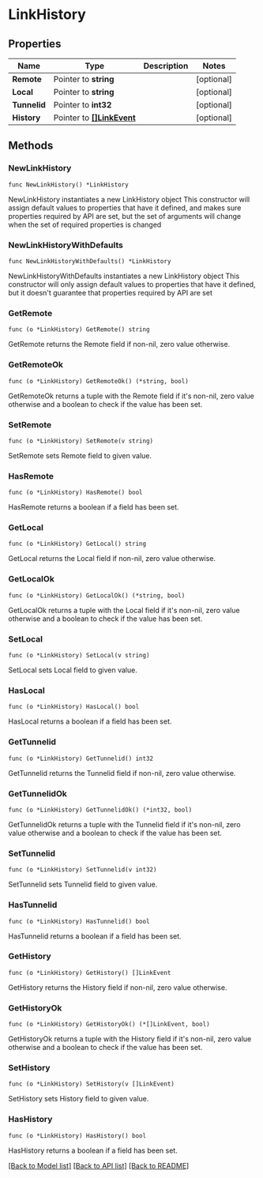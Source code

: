 # LinkHistory

## Properties

Name | Type | Description | Notes
------------ | ------------- | ------------- | -------------
**Remote** | Pointer to **string** |  | [optional] 
**Local** | Pointer to **string** |  | [optional] 
**Tunnelid** | Pointer to **int32** |  | [optional] 
**History** | Pointer to [**[]LinkEvent**](LinkEvent.md) |  | [optional] 

## Methods

### NewLinkHistory

`func NewLinkHistory() *LinkHistory`

NewLinkHistory instantiates a new LinkHistory object
This constructor will assign default values to properties that have it defined,
and makes sure properties required by API are set, but the set of arguments
will change when the set of required properties is changed

### NewLinkHistoryWithDefaults

`func NewLinkHistoryWithDefaults() *LinkHistory`

NewLinkHistoryWithDefaults instantiates a new LinkHistory object
This constructor will only assign default values to properties that have it defined,
but it doesn't guarantee that properties required by API are set

### GetRemote

`func (o *LinkHistory) GetRemote() string`

GetRemote returns the Remote field if non-nil, zero value otherwise.

### GetRemoteOk

`func (o *LinkHistory) GetRemoteOk() (*string, bool)`

GetRemoteOk returns a tuple with the Remote field if it's non-nil, zero value otherwise
and a boolean to check if the value has been set.

### SetRemote

`func (o *LinkHistory) SetRemote(v string)`

SetRemote sets Remote field to given value.

### HasRemote

`func (o *LinkHistory) HasRemote() bool`

HasRemote returns a boolean if a field has been set.

### GetLocal

`func (o *LinkHistory) GetLocal() string`

GetLocal returns the Local field if non-nil, zero value otherwise.

### GetLocalOk

`func (o *LinkHistory) GetLocalOk() (*string, bool)`

GetLocalOk returns a tuple with the Local field if it's non-nil, zero value otherwise
and a boolean to check if the value has been set.

### SetLocal

`func (o *LinkHistory) SetLocal(v string)`

SetLocal sets Local field to given value.

### HasLocal

`func (o *LinkHistory) HasLocal() bool`

HasLocal returns a boolean if a field has been set.

### GetTunnelid

`func (o *LinkHistory) GetTunnelid() int32`

GetTunnelid returns the Tunnelid field if non-nil, zero value otherwise.

### GetTunnelidOk

`func (o *LinkHistory) GetTunnelidOk() (*int32, bool)`

GetTunnelidOk returns a tuple with the Tunnelid field if it's non-nil, zero value otherwise
and a boolean to check if the value has been set.

### SetTunnelid

`func (o *LinkHistory) SetTunnelid(v int32)`

SetTunnelid sets Tunnelid field to given value.

### HasTunnelid

`func (o *LinkHistory) HasTunnelid() bool`

HasTunnelid returns a boolean if a field has been set.

### GetHistory

`func (o *LinkHistory) GetHistory() []LinkEvent`

GetHistory returns the History field if non-nil, zero value otherwise.

### GetHistoryOk

`func (o *LinkHistory) GetHistoryOk() (*[]LinkEvent, bool)`

GetHistoryOk returns a tuple with the History field if it's non-nil, zero value otherwise
and a boolean to check if the value has been set.

### SetHistory

`func (o *LinkHistory) SetHistory(v []LinkEvent)`

SetHistory sets History field to given value.

### HasHistory

`func (o *LinkHistory) HasHistory() bool`

HasHistory returns a boolean if a field has been set.


[[Back to Model list]](../README.md#documentation-for-models) [[Back to API list]](../README.md#documentation-for-api-endpoints) [[Back to README]](../README.md)


